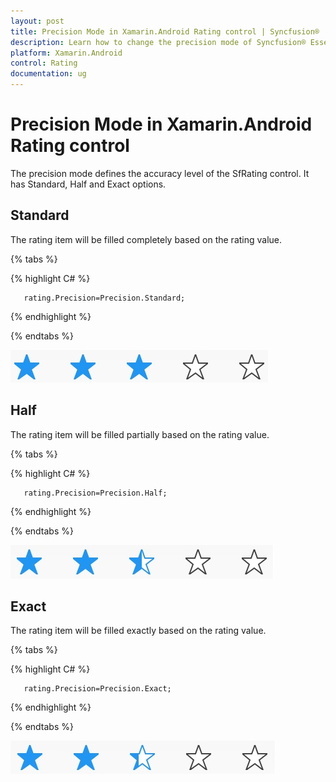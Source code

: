```yaml
---
layout: post
title: Precision Mode in Xamarin.Android Rating control | Syncfusion®
description: Learn how to change the precision mode of Syncfusion® Essential® Xamarin.Android Rating control, and more.
platform: Xamarin.Android
control: Rating
documentation: ug
---
```


# Precision Mode in Xamarin.Android Rating control

The precision mode defines the accuracy level of the SfRating control. It has Standard, Half and Exact options.

## Standard

The rating item will be filled completely based on the rating value.

{% tabs %}

{% highlight C# %}

	   rating.Precision=Precision.Standard;

{% endhighlight %}

{% endtabs %}

![Standard_Images1](images/standard.jpg)

## Half

The rating item will be filled partially based on the rating value.

{% tabs %}

{% highlight C# %}

	   rating.Precision=Precision.Half;

{% endhighlight %}

{% endtabs %}

![Half_Images2](images/half.jpg) 

## Exact

The rating item will be filled exactly based on the rating value.

{% tabs %}

{% highlight C# %}

	   rating.Precision=Precision.Exact;

{% endhighlight %}

{% endtabs %}

![Exact_Images3](images/exact.jpg) 



